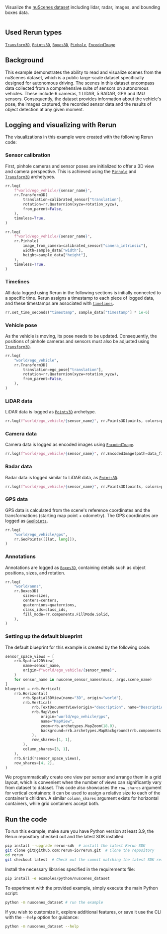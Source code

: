 <!--[metadata]
title = "nuScenes"
tags = ["Lidar", "3D", "2D", "Object detection", "Pinhole camera", "Blueprint"]
thumbnail = "https://static.rerun.io/nuscenes/9c50bf5cadb879ef818ac3d35fe75696a9586cb4/480w.png"
thumbnail_dimensions = [480, 480]
channel = "release"
build_args = ["--seconds=5"]
-->

Visualize the [nuScenes dataset](https://www.nuscenes.org/) including lidar, radar, images, and bounding boxes data.

<picture data-inline-viewer="examples/nuscenes_dataset">
  <img src="https://static.rerun.io/nuscenes/64a50a9d67cbb69ae872551989ee807b195f6b5d/full.png" alt="">
  <source media="(max-width: 480px)" srcset="https://static.rerun.io/nuscenes/64a50a9d67cbb69ae872551989ee807b195f6b5d/480w.png">
  <source media="(max-width: 768px)" srcset="https://static.rerun.io/nuscenes/64a50a9d67cbb69ae872551989ee807b195f6b5d/768w.png">
  <source media="(max-width: 1024px)" srcset="https://static.rerun.io/nuscenes/64a50a9d67cbb69ae872551989ee807b195f6b5d/1024w.png">
  <source media="(max-width: 1200px)" srcset="https://static.rerun.io/nuscenes/64a50a9d67cbb69ae872551989ee807b195f6b5d/1200w.png">
</picture>

## Used Rerun types
[`Transform3D`](https://www.rerun.io/docs/reference/types/archetypes/transform3d), [`Points3D`](https://www.rerun.io/docs/reference/types/archetypes/points3d), [`Boxes3D`](https://www.rerun.io/docs/reference/types/archetypes/boxes3d), [`Pinhole`](https://www.rerun.io/docs/reference/types/archetypes/pinhole), [`EncodedImage`](https://www.rerun.io/docs/reference/types/archetypes/encoded_image)

## Background
This example demonstrates the ability to read and visualize scenes from the nuScenes dataset, which is a public large-scale dataset specifically designed for autonomous driving.
The scenes in this dataset encompass data collected from a comprehensive suite of sensors on autonomous vehicles.
These include 6 cameras, 1 LIDAR, 5 RADAR, GPS and IMU sensors.
Consequently, the dataset provides information about the vehicle's pose, the images captured, the recorded sensor data and the results of object detection at any given moment.


## Logging and visualizing with Rerun

The visualizations in this example were created with the following Rerun code:

### Sensor calibration

First, pinhole cameras and sensor poses are initialized to offer a 3D view and camera perspective. This is achieved using the [`Pinhole`](https://www.rerun.io/docs/reference/types/archetypes/pinhole) and [`Transform3D`](https://www.rerun.io/docs/reference/types/archetypes/transform3d) archetypes.

```python
rr.log(
    f"world/ego_vehicle/{sensor_name}",
    rr.Transform3D(
        translation=calibrated_sensor["translation"],
        rotation=rr.Quaternion(xyzw=rotation_xyzw),
        from_parent=False,
    ),
    timeless=True,
)
```

```python
rr.log(
    f"world/ego_vehicle/{sensor_name}",
    rr.Pinhole(
        image_from_camera=calibrated_sensor["camera_intrinsic"],
        width=sample_data["width"],
        height=sample_data["height"],
    ),
    timeless=True,
)
```

### Timelines

All data logged using Rerun in the following sections is initially connected to a specific time.
Rerun assigns a timestamp to each piece of logged data, and these timestamps are associated with [`timelines`](https://www.rerun.io/docs/concepts/timelines).

```python
rr.set_time_seconds("timestamp", sample_data["timestamp"] * 1e-6)
```


### Vehicle pose

As the vehicle is moving, its pose needs to be updated. Consequently, the positions of pinhole cameras and sensors must also be adjusted using [`Transform3D`](https://www.rerun.io/docs/reference/types/archetypes/transform3d).
```python
rr.log(
    "world/ego_vehicle",
    rr.Transform3D(
        translation=ego_pose["translation"],
        rotation=rr.Quaternion(xyzw=rotation_xyzw),
        from_parent=False,
    ),
)
```

### LiDAR data
LiDAR data is logged as [`Points3D`](https://www.rerun.io/docs/reference/types/archetypes/points3d) archetype.
```python
rr.log(f"world/ego_vehicle/{sensor_name}", rr.Points3D(points, colors=point_colors))
```

### Camera data
Camera data is logged as encoded images using [`EncodedImage`](https://www.rerun.io/docs/reference/types/archetypes/encoded_image).
```python
rr.log(f"world/ego_vehicle/{sensor_name}", rr.EncodedImage(path=data_file_path))
```

### Radar data
Radar data is logged similar to LiDAR data, as [`Points3D`](https://www.rerun.io/docs/reference/types/archetypes/points3d).
```python
rr.log(f"world/ego_vehicle/{sensor_name}", rr.Points3D(points, colors=point_colors))
```

### GPS data

GPS data is calculated from the scene's reference coordinates and the transformations (starting map point + odometry).
The GPS coordinates are logged as [`GeoPoints`](https://www.rerun.io/docs/reference/types/archetypes/geopoints).

```python
rr.log(
    "world/ego_vehicle/gps",
    rr.GeoPoints([[lat, long]]),
)
```

### Annotations

Annotations are logged as [`Boxes3D`](https://www.rerun.io/docs/reference/types/archetypes/boxes3d), containing details such as object positions, sizes, and rotation.
```python
rr.log(
    "world/anns",
    rr.Boxes3D(
        sizes=sizes,
        centers=centers,
        quaternions=quaternions,
        class_ids=class_ids,
        fill_mode=rr.components.FillMode.Solid,
    ),
)
```

### Setting up the default blueprint

The default blueprint for this example is created by the following code:

```python
sensor_space_views = [
    rrb.Spatial2DView(
        name=sensor_name,
        origin=f"world/ego_vehicle/{sensor_name}",
    )
    for sensor_name in nuscene_sensor_names(nusc, args.scene_name)
]
blueprint = rrb.Vertical(
    rrb.Horizontal(
        rrb.Spatial3DView(name="3D", origin="world"),
        rrb.Vertical(
            rrb.TextDocumentView(origin="description", name="Description"),
            rrb.MapView(
                origin="world/ego_vehicle/gps",
                name="MapView",
                zoom=rrb.archetypes.MapZoom(18.0),
                background=rrb.archetypes.MapBackground(rrb.components.MapProvider.OpenStreetMap),
            ),
            row_shares=[1, 1],
        ),
        column_shares=[3, 1],
    ),
    rrb.Grid(*sensor_space_views),
    row_shares=[4, 2],
)
```

We programmatically create one view per sensor and arrange them in a grid layout, which is convenient when the number of views can significantly vary from dataset to dataset. This code also showcases the `row_shares` argument for vertical containers: it can be used to assign a relative size to each of the container's children. A similar `column_shares` argument exists for horizontal containers, while grid containers accept both.




## Run the code
To run this example, make sure you have Python version at least 3.9, the Rerun repository checked out and the latest SDK installed:
```bash
pip install --upgrade rerun-sdk  # install the latest Rerun SDK
git clone git@github.com:rerun-io/rerun.git  # Clone the repository
cd rerun
git checkout latest  # Check out the commit matching the latest SDK release
```
Install the necessary libraries specified in the requirements file:
```bash
pip install -e examples/python/nuscenes_dataset
```
To experiment with the provided example, simply execute the main Python script:
```bash
python -m nuscenes_dataset # run the example
```
If you wish to customize it, explore additional features, or save it use the CLI with the `--help` option for guidance:
```bash
python -m nuscenes_dataset --help
```
